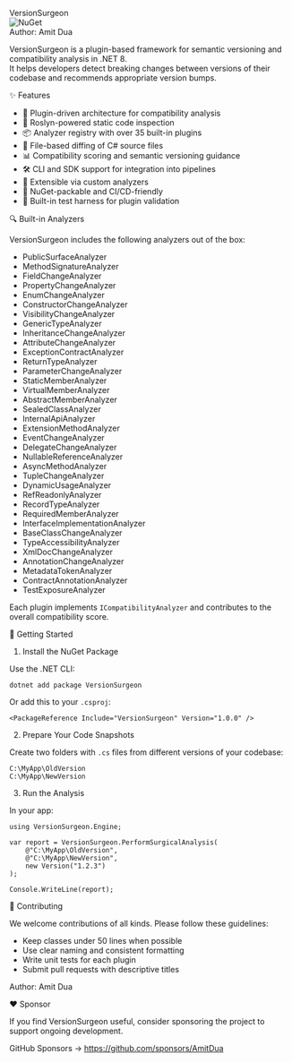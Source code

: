 VersionSurgeon  
![NuGet](https://img.shields.io/nuget/v/VersionSurgeon)  
Author: Amit Dua  

VersionSurgeon is a plugin-based framework for semantic versioning and compatibility analysis in .NET 8.  
It helps developers detect breaking changes between versions of their codebase and recommends appropriate version bumps.

✨ Features

- 🔌 Plugin-driven architecture for compatibility analysis  
- 🧠 Roslyn-powered static code inspection  
- 📦 Analyzer registry with over 35 built-in plugins  
- 📁 File-based diffing of C# source files  
- 📊 Compatibility scoring and semantic versioning guidance  
- 🛠️ CLI and SDK support for integration into pipelines  
- 🔧 Extensible via custom analyzers  
- 🚀 NuGet-packable and CI/CD-friendly  
- 🧪 Built-in test harness for plugin validation  

🔍 Built-in Analyzers

VersionSurgeon includes the following analyzers out of the box:

- PublicSurfaceAnalyzer  
- MethodSignatureAnalyzer  
- FieldChangeAnalyzer  
- PropertyChangeAnalyzer  
- EnumChangeAnalyzer  
- ConstructorChangeAnalyzer  
- VisibilityChangeAnalyzer  
- GenericTypeAnalyzer  
- InheritanceChangeAnalyzer  
- AttributeChangeAnalyzer  
- ExceptionContractAnalyzer  
- ReturnTypeAnalyzer  
- ParameterChangeAnalyzer  
- StaticMemberAnalyzer  
- VirtualMemberAnalyzer  
- AbstractMemberAnalyzer  
- SealedClassAnalyzer  
- InternalApiAnalyzer  
- ExtensionMethodAnalyzer  
- EventChangeAnalyzer  
- DelegateChangeAnalyzer  
- NullableReferenceAnalyzer  
- AsyncMethodAnalyzer  
- TupleChangeAnalyzer  
- DynamicUsageAnalyzer  
- RefReadonlyAnalyzer  
- RecordTypeAnalyzer  
- RequiredMemberAnalyzer  
- InterfaceImplementationAnalyzer  
- BaseClassChangeAnalyzer  
- TypeAccessibilityAnalyzer  
- XmlDocChangeAnalyzer  
- AnnotationChangeAnalyzer  
- MetadataTokenAnalyzer  
- ContractAnnotationAnalyzer  
- TestExposureAnalyzer  

Each plugin implements `ICompatibilityAnalyzer` and contributes to the overall compatibility score.



🚀 Getting Started

1. Install the NuGet Package

Use the .NET CLI:

    dotnet add package VersionSurgeon

Or add this to your `.csproj`:

    <PackageReference Include="VersionSurgeon" Version="1.0.0" />

2. Prepare Your Code Snapshots

Create two folders with `.cs` files from different versions of your codebase:

    C:\MyApp\OldVersion  
    C:\MyApp\NewVersion

3. Run the Analysis

In your app:

    using VersionSurgeon.Engine;

    var report = VersionSurgeon.PerformSurgicalAnalysis(
        @"C:\MyApp\OldVersion",
        @"C:\MyApp\NewVersion",
        new Version("1.2.3")
    );

    Console.WriteLine(report);



🤝 Contributing

We welcome contributions of all kinds. Please follow these guidelines:

- Keep classes under 50 lines when possible  
- Use clear naming and consistent formatting  
- Write unit tests for each plugin  
- Submit pull requests with descriptive titles  

Author: Amit Dua

❤️ Sponsor

If you find VersionSurgeon useful, consider sponsoring the project to support ongoing development.

GitHub Sponsors → https://github.com/sponsors/AmitDua
